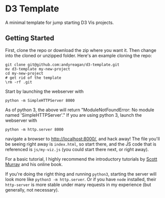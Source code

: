 # D3 Template

A minimal template for jump starting D3 Vis projects.

## Getting Started

First, clone the repo or download the zip where you want it.
Then change into the cloned or unzipped folder.
Here's an example cloning the repo:

```
git clone git@github.com:andyreagan/d3-template.git
mv d3-template my-new-project
cd my-new-project
# get rid of the template
\rm -rf .git
```

Start by launching the webserver with

```
python -m SimpleHTTPServer 8000
```
As of python 3, the above will return "ModuleNotFoundError: No module named 'SimpleHTTPServer'." 
If you are using python 3, launch the webserver with
```
python -m http.server 8000
```




navigate a browser to [http://localhost:8000/](http://localhost:8000/),
and hack away!
The file you'll be seeing right away is `index.html`,
so start there,
and the JS code that is referenced is `js/my-viz.js` (you could start there next, or right away).

For a basic tutorial, I highly recommend the introductory tutorials by [Scott Murray](http://alignedleft.com/tutorials/d3/adding-elements) and his online book.


If you're doing the right thing and running `python3`, starting the server will look more like `python3 -m http.server`.
Or if you have `node` installed, their `http-server` is more stable under many requests in my experience (but generally, not necessary).

